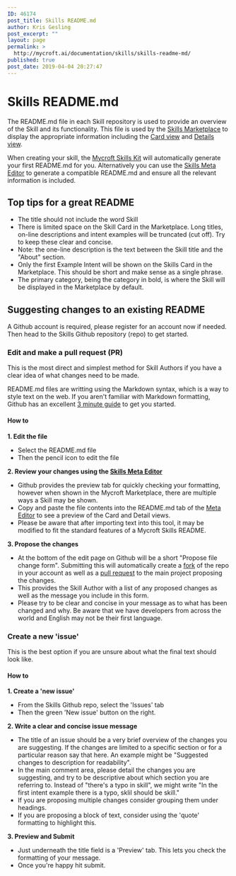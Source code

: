 ```yaml
---
ID: 46174
post_title: Skills README.md
author: Kris Gesling
post_excerpt: ""
layout: page
permalink: >
  http://mycroft.ai/documentation/skills/skills-readme-md/
published: true
post_date: 2019-04-04 20:27:47
---
```

# Skills README.md

The README.md file in each Skill repository is used to provide an overview of the Skill and its functionality. This file is used by the [Skills Marketplace](https://market.mycroft.ai/) to display the appropriate information including the [Card view](https://market.mycroft.ai/skills) and [Details view](https://market.mycroft.ai/skill/mycroft-weather).

When creating your skill, the [Mycroft Skills Kit](https://mycroft.ai/documentation/skills/msk/) will automatically generate your first README.md for you. Alternatively you can use the [Skills Meta Editor](https://mycroft.ai/skill-meta-editor) to generate a compatible README.md and ensure all the relevant information is included.

## Top tips for a great README  
- The title should not include the word Skill  
- There is limited space on the Skill Card in the Marketplace. Long titles, on-line descriptions and intent examples will be truncated (cut off). Try to keep these clear and concise.  
- Note: the one-line description is the text between the Skill title and the "About" section.  
- Only the first Example Intent will be shown on the Skills Card in the Marketplace. This should be short and make sense as a single phrase.  
- The primary category, being the category in bold, is where the Skill will be displayed in the Marketplace by default.

## Suggesting changes to an existing README  
A Github account is required, please register for an account now if needed. Then head to the Skills Github repository (repo) to get started.

### Edit and make a pull request (PR)  
This is the most direct and simplest method for Skill Authors if you have a clear idea of what changes need to be made.

README.md files are writting using the Markdown syntax, which is a way to style text on the web. If you aren't familiar with Markdown formatting, Github has an excellent [3 minute guide](https://guides.github.com/features/mastering-markdown/) to get you started.

#### How to  
**1. Edit the file**  
- Select the README.md file  
- Then the pencil icon to edit the file

**2. Review your changes using the [Skills Meta Editor](https://mycroft.ai/skill-meta-editor)**  
- Github provides the preview tab for quickly checking your formatting, however when shown in the Mycroft Marketplace, there are multiple ways a Skill may be shown.  
- Copy and paste the file contents into the README.md tab of the [Meta Editor](https://mycroft.ai/skill-meta-editor) to see a preview of the Card and Detail views.  
- Please be aware that after importing text into this tool, it may be modified to fit the standard features of a Mycroft Skills README.

**3. Propose the changes**  
- At the bottom of the edit page on Github will be a short "Propose file change form". Submitting this will automatically create a [fork](https://guides.github.com/activities/forking/) of the repo in your account as well as a [pull request](https://guides.github.com/activities/forking/#making-a-pull-request) to the main project proposing the changes.  
- This provides the Skill Author with a list of any proposed changes as well as the message you include in this form.  
- Please try to be clear and concise in your message as to what has been changed and why. Be aware that we have developers from across the world and English may not be their first language.

### Create a new 'issue'  
This is the best option if you are unsure about what the final text should look like.

#### How to  
**1. Create a 'new issue'**  
- From the Skills Github repo, select the 'Issues' tab  
- Then the green 'New issue' button on the right.

**2. Write a clear and concise issue message**  
- The title of an issue should be a very brief overview of the changes you are suggesting. If the changes are limited to a specific section or for a particular reason say that here. An example might be "Suggested changes to description for readability".  
- In the main comment area, please detail the changes you are suggesting, and try to be descriptive about which section you are referring to. Instead of "there's a typo in skill", we might write "In the first intent example there is a typo, sklil should be skill."  
- If you are proposing multiple changes consider grouping them under headings.  
- If you are proposing a block of text, consider using the 'quote' formatting to highlight this.

**3. Preview and Submit**  
- Just underneath the title field is a 'Preview' tab. This lets you check the formatting of your message.  
- Once you're happy hit submit.